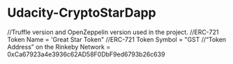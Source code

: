 # Udacity-CryptoStarDapp

//Truffle version and OpenZeppelin version used in the project.
//ERC-721 Token Name = 'Great Star Token"
//ERC-721 Token Symbol = "GST
//“Token Address” on the Rinkeby Network = 0xCa67923a4e3936c62AD58F0DbF9ed6793b26c639
